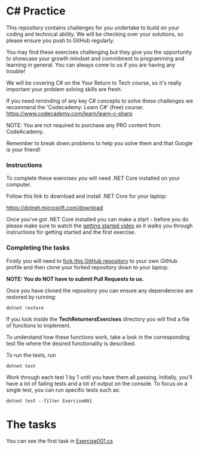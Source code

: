 # C# Practice

This repository contains challenges for you undertake to build on your coding and technical ability. We will be checking over your solutions, so please ensure you push to GitHub regularly. 

You may find these exercises challenging but they give you the opportunity to showcase your growth mindset and commitment to programming and learning in general. You can always come to us if you are having any trouble! 

We will be covering C# on the Your Return to Tech course, so it's really important your problem solving skills are fresh. 

If you need reminding of any key C# concepts to solve these challenges we recommend the 'Codecademy: Learn C#' (free) course: https://www.codecademy.com/learn/learn-c-sharp

NOTE: You are not required to purchase any PRO content from CodeAcademy.

Remember to break down problems to help you solve them and that Google is your friend!

### Instructions

To complete these exercises you will need .NET Core installed on your computer.

Follow this link to download and install .NET Core for your laptop:

https://dotnet.microsoft.com/download

Once you've got .NET Core installed you can make a start - before you do please make sure to watch the [getting started video](https://storage.googleapis.com/your-return-to-tech/pre-journey/java_exercises_intro.mp4) as it walks you through instructions for getting started and the first exercise.

### Completing the tasks

Firstly you will need to [fork this GitHub repository](https://docs.github.com/en/free-pro-team@latest/github/getting-started-with-github/fork-a-repo) to your own GitHub profile and then clone your forked repository down to your laptop.

**NOTE: You do NOT have to submit Pull Requests to us.**

Once you have cloned the repository you can ensure any dependencies are restored by running:

    dotnet restore

If you look inside the **TechReturnersExercises** directory you will find a file of functions to implement.

To understand how these functions work, take a look in the corresponding test file where the desired functionality is described.

To run the tests, run

    dotnet test

Work through each test 1 by 1 until you have them all passing. Initially, you'll have a lot of failing tests and a lot of output on the console. To focus on a single test, you can run specific tests such as:
    
    dotnet test --filter Exercise001

# The tasks

You can see the first task in [Exercise001.cs](./TechReturnersExercises/Exercise001.cs)
